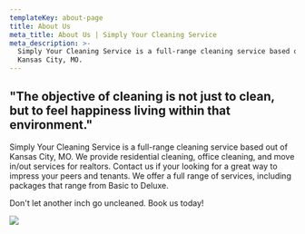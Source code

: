 ```yaml
---
templateKey: about-page
title: About Us
meta_title: About Us | Simply Your Cleaning Service
meta_description: >-
  Simply Your Cleaning Service is a full-range cleaning service based out of
  Kansas City, MO.
---
```

## "The objective of cleaning is not just to clean, but to feel happiness living within that environment."

Simply Your Cleaning Service is a full-range cleaning service based out of Kansas City, MO. We provide residential cleaning, office cleaning, and move in/out services for realtors. Contact us if your looking for a great way to impress your peers and tenants. We offer a full range of services, including packages that range from Basic to Deluxe.

Don't let another inch go uncleaned. Book us today!

![](/img/bucket-303265_640.png)
